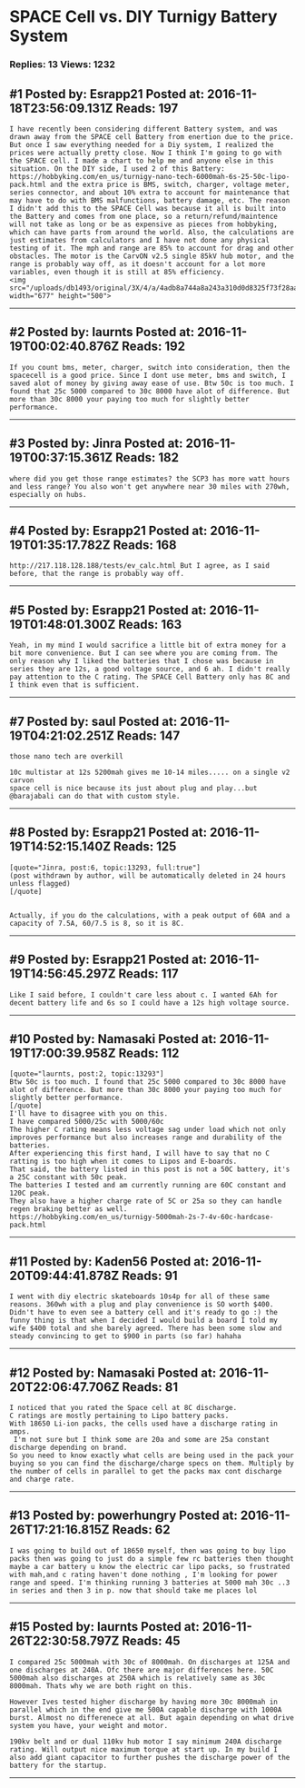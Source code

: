 # SPACE Cell vs. DIY Turnigy Battery System

### Replies: 13 Views: 1232

## \#1 Posted by: Esrapp21 Posted at: 2016-11-18T23:56:09.131Z Reads: 197

```
I have recently been considering different Battery system, and was drawn away from the SPACE cell Battery from enertion due to the price. But once I saw everything needed for a Diy system, I realized the prices were actually pretty close. Now I think I'm going to go with the SPACE cell. I made a chart to help me and anyone else in this situation. On the DIY side, I used 2 of this Battery: https://hobbyking.com/en_us/turnigy-nano-tech-6000mah-6s-25-50c-lipo-pack.html and the extra price is BMS, switch, charger, voltage meter, series connector, and about 10% extra to account for maintenance that may have to do with BMS malfunctions, battery damage, etc. The reason I didn't add this to the SPACE Cell was because it all is built into the Battery and comes from one place, so a return/refund/maintence will not take as long or be as expensive as pieces from hobbyking, which can have parts from around the world. Also, the calculations are just estimates from calculators and I have not done any physical testing of it. The mph and range are 85% to account for drag and other obstacles. The motor is the CarvON v2.5 single 85kV hub motor, and the range is probably way off, as it doesn't account for a lot more variables, even though it is still at 85% efficiency.
<img src="/uploads/db1493/original/3X/4/a/4adb8a744a8a243a310d0d8325f73f28aa77c00b.PNG" width="677" height="500">
```

---
## \#2 Posted by: laurnts Posted at: 2016-11-19T00:02:40.876Z Reads: 192

```
If you count bms, meter, charger, switch into consideration, then the spacecell is a good price. Since I dont use meter, bms and switch, I saved alot of money by giving away ease of use. Btw 50c is too much. I found that 25c 5000 compared to 30c 8000 have alot of difference. But more than 30c 8000 your paying too much for slightly better performance.
```

---
## \#3 Posted by: Jinra Posted at: 2016-11-19T00:37:15.361Z Reads: 182

```
where did you get those range estimates? the SCP3 has more watt hours and less range? You also won't get anywhere near 30 miles with 270wh, especially on hubs.
```

---
## \#4 Posted by: Esrapp21 Posted at: 2016-11-19T01:35:17.782Z Reads: 168

```
http://217.118.128.188/tests/ev_calc.html But I agree, as I said before, that the range is probably way off.
```

---
## \#5 Posted by: Esrapp21 Posted at: 2016-11-19T01:48:01.300Z Reads: 163

```
Yeah, in my mind I would sacrifice a little bit of extra money for a bit more convenience. But I can see where you are coming from. The only reason why I liked the batteries that I chose was because in series they are 12s, a good voltage source, and 6 ah. I didn't really pay attention to the C rating. The SPACE Cell Battery only has 8C and I think even that is sufficient.
```

---
## \#7 Posted by: saul Posted at: 2016-11-19T04:21:02.251Z Reads: 147

```
those nano tech are overkill

10c multistar at 12s 5200mah gives me 10-14 miles..... on a single v2 carvon
space cell is nice because its just about plug and play...but @barajabali can do that with custom style.
```

---
## \#8 Posted by: Esrapp21 Posted at: 2016-11-19T14:52:15.140Z Reads: 125

```
[quote="Jinra, post:6, topic:13293, full:true"]
(post withdrawn by author, will be automatically deleted in 24 hours unless flagged)
[/quote]


Actually, if you do the calculations, with a peak output of 60A and a capacity of 7.5A, 60/7.5 is 8, so it is 8C.
```

---
## \#9 Posted by: Esrapp21 Posted at: 2016-11-19T14:56:45.297Z Reads: 117

```
Like I said before, I couldn't care less about c. I wanted 6Ah for decent battery life and 6s so I could have a 12s high voltage source.
```

---
## \#10 Posted by: Namasaki Posted at: 2016-11-19T17:00:39.958Z Reads: 112

```
[quote="laurnts, post:2, topic:13293"]
Btw 50c is too much. I found that 25c 5000 compared to 30c 8000 have alot of difference. But more than 30c 8000 your paying too much for slightly better performance.
[/quote]
I'll have to disagree with you on this. 
I have compared 5000/25c with 5000/60c
The higher C rating means less voltage sag under load which not only improves performance but also increases range and durability of the batteries. 
After experiencing this first hand, I will have to say that no C ratting is too high when it comes to Lipos and E-boards. 
That said, the battery listed in this post is not a 50C battery, it's a 25C constant with 50c peak. 
The batteries I tested and am currently running are 60C constant and 120C peak. 
They also have a higher charge rate of 5C or 25a so they can handle regen braking better as well. 
https://hobbyking.com/en_us/turnigy-5000mah-2s-7-4v-60c-hardcase-pack.html
```

---
## \#11 Posted by: Kaden56 Posted at: 2016-11-20T09:44:41.878Z Reads: 91

```
I went with diy electric skateboards 10s4p for all of these same reasons. 360wh with a plug and play convenience is SO worth $400. Didn't have to even see a battery cell and it's ready to go :) the funny thing is that when I decided I would build a board I told my wife $400 total and she barely agreed. There has been some slow and steady convincing to get to $900 in parts (so far) hahaha
```

---
## \#12 Posted by: Namasaki Posted at: 2016-11-20T22:06:47.706Z Reads: 81

```
I noticed that you rated the Space cell at 8C discharge.
C ratings are mostly pertaining to Lipo battery packs.
With 18650 Li-ion packs, the cells used have a discharge rating in amps.
 I'm not sure but I think some are 20a and some are 25a constant discharge depending on brand.
So you need to know exactly what cells are being used in the pack your buying so you can find the discharge/charge specs on them. Multiply by the number of cells in parallel to get the packs max cont discharge and charge rate.
```

---
## \#13 Posted by: powerhungry Posted at: 2016-11-26T17:21:16.815Z Reads: 62

```
I was going to build out of 18650 myself, then was going to buy lipo packs then was going to just do a simple few rc batteries then thought maybe a car battery u know the electric car lipo packs, so frustrated with mah,and c rating haven't done nothing , I'm looking for power range and speed. I'm thinking running 3 batteries at 5000 mah 30c ..3 in series and then 3 in p. now that should take me places lol
```

---
## \#15 Posted by: laurnts Posted at: 2016-11-26T22:30:58.797Z Reads: 45

```
I compared 25c 5000mah with 30c of 8000mah. On discharges at 125A and one discharges at 240A. Ofc there are major differences here. 50C 5000mah also discharges at 250A which is relatively same as 30c 8000mah. Thats why we are both right on this.

However Ives tested higher discharge by having more 30c 8000mah in parallel which in the end give me 500A capable discharge with 1000A burst. Almost no differenece at all. But again depending on what drive system you have, your weight and motor.

190kv belt and or dual 110kv hub motor I say minimum 240A discharge rating. Will output nice maximum torque at start up. In my build I also add giant capacitor to further pushes the discharge power of the battery for the startup.
```

---
